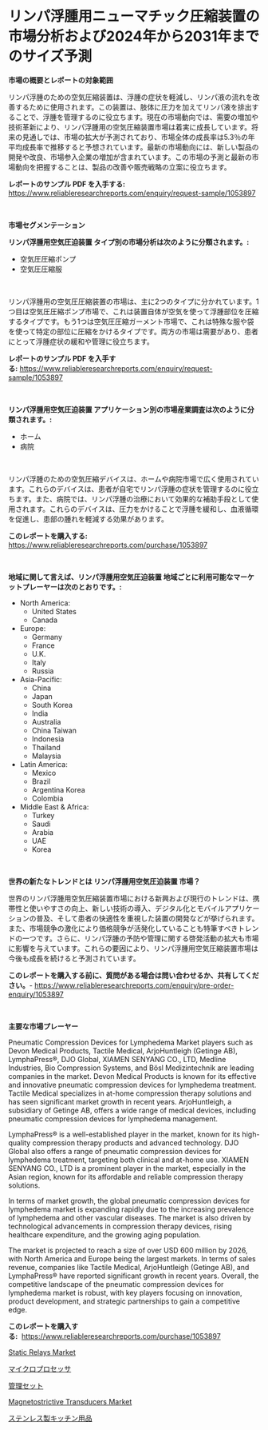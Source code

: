 <p><h1>リンパ浮腫用ニューマチック圧縮装置の市場分析および2024年から2031年までのサイズ予測</h1></p><p><strong>市場の概要とレポートの対象範囲</strong></p>
<p><p>リンパ浮腫のための空気圧縮装置は、浮腫の症状を軽減し、リンパ液の流れを改善するために使用されます。この装置は、肢体に圧力を加えてリンパ液を排出することで、浮腫を管理するのに役立ちます。現在の市場動向では、需要の増加や技術革新により、リンパ浮腫用の空気圧縮装置市場は着実に成長しています。将来の見通しでは、市場の拡大が予測されており、市場全体の成長率は5.3％の年平均成長率で推移すると予想されています。最新の市場動向には、新しい製品の開発や改良、市場参入企業の増加が含まれています。この市場の予測と最新の市場動向を把握することは、製品の改善や販売戦略の立案に役立ちます。</p></p>
<p><strong>レポートのサンプル PDF を入手する:</strong> <a href="https://www.reliableresearchreports.com/enquiry/request-sample/1053897">https://www.reliableresearchreports.com/enquiry/request-sample/1053897</a></p>
<p>&nbsp;</p>
<p><strong>市場セグメンテーション</strong></p>
<p><strong>リンパ浮腫用空気圧迫装置 タイプ別の市場分析は次のように分類されます。:</strong></p>
<p><ul><li>空気圧圧縮ポンプ</li><li>空気圧圧縮服</li></ul></p>
<p>&nbsp;</p>
<p><p>リンパ浮腫用の空気圧圧縮装置の市場は、主に2つのタイプに分かれています。1つ目は空気圧圧縮ポンプ市場で、これは装置自体が空気を使って浮腫部位を圧縮するタイプです。もう1つは空気圧圧縮ガーメント市場で、これは特殊な服や袋を使って特定の部位に圧縮をかけるタイプです。両方の市場は需要があり、患者にとって浮腫症状の緩和や管理に役立ちます。</p></p>
<p><strong>レポートのサンプル PDF を入手する:</strong>&nbsp;<a href="https://www.reliableresearchreports.com/enquiry/request-sample/1053897">https://www.reliableresearchreports.com/enquiry/request-sample/1053897</a></p>
<p>&nbsp;</p>
<p><strong> リンパ浮腫用空気圧迫装置 アプリケーション別の市場産業調査は次のように分類されます。:</strong></p>
<p><ul><li>ホーム</li><li>病院</li></ul></p>
<p>&nbsp;</p>
<p><p>リンパ浮腫のための空気圧縮デバイスは、ホームや病院市場で広く使用されています。これらのデバイスは、患者が自宅でリンパ浮腫の症状を管理するのに役立ちます。また、病院では、リンパ浮腫の治療において効果的な補助手段として使用されます。これらのデバイスは、圧力をかけることで浮腫を緩和し、血液循環を促進し、患部の腫れを軽減する効果があります。</p></p>
<p><strong>このレポートを購入する:</strong>&nbsp; <a href="https://www.reliableresearchreports.com/purchase/1053897">https://www.reliableresearchreports.com/purchase/1053897</a></p>
<p>&nbsp;</p>
<p><strong>地域に関して言えば、リンパ浮腫用空気圧迫装置 地域ごとに利用可能なマーケットプレーヤーは次のとおりです。:</strong></p>
<p><ul>
    <li>
        North America:
        <ul>
            <li>United States</li>
            <li>Canada</li>
        </ul>
    </li>
    <li>
        Europe:
        <ul>
            <li>Germany</li>
            <li>France</li>
            <li>U.K.</li>
            <li>Italy</li>
            <li>Russia</li>
        </ul>
    </li>
    <li>
        Asia-Pacific:
        <ul>
            <li>China</li>
            <li>Japan</li>
            <li>South Korea</li>
            <li>India</li>
            <li>Australia</li>
            <li>China Taiwan</li>
            <li>Indonesia</li>
            <li>Thailand</li>
            <li>Malaysia</li>
        </ul>
    </li>
    <li>
        Latin America:
        <ul>
            <li>Mexico</li>
            <li>Brazil</li>
            <li>Argentina Korea</li>
            <li>Colombia</li>
        </ul>
    </li>
    <li>
        Middle East & Africa:
        <ul>
            <li>Turkey</li>
            <li>Saudi</li>
            <li>Arabia</li>
            <li>UAE</li>
            <li>Korea</li>
        </ul>
    </li>
    </ul></p>
<p>&nbsp;</p>
<p><strong>世界の新たなトレンドとは リンパ浮腫用空気圧迫装置 市場？</strong></p>
<p><p>世界のリンパ浮腫用空気圧縮装置市場における新興および現行のトレンドは、携帯性と使いやすさの向上、新しい技術の導入、デジタル化とモバイルアプリケーションの普及、そして患者の快適性を重視した装置の開発などが挙げられます。また、市場競争の激化により価格競争が活発化していることも特筆すべきトレンドの一つです。さらに、リンパ浮腫の予防や管理に関する啓発活動の拡大も市場に影響を与えています。これらの要因により、リンパ浮腫用空気圧縮装置市場は今後も成長を続けると予測されています。</p></p>
<p><strong>このレポートを購入する前に、質問がある場合は問い合わせるか、共有してください。</strong>- <a href="https://www.reliableresearchreports.com/enquiry/pre-order-enquiry/1053897">https://www.reliableresearchreports.com/enquiry/pre-order-enquiry/1053897</a></p>
<p>&nbsp;</p>
<p><strong>主要な市場プレーヤー</strong></p>
<p><p>Pneumatic Compression Devices for Lymphedema Market players such as Devon Medical Products, Tactile Medical, ArjoHuntleigh (Getinge AB), LymphaPress®, DJO Global, XIAMEN SENYANG CO., LTD, Medline Industries, Bio Compression Systems, and Bösl Medizintechnik are leading companies in the market. Devon Medical Products is known for its effective and innovative pneumatic compression devices for lymphedema treatment. Tactile Medical specializes in at-home compression therapy solutions and has seen significant market growth in recent years. ArjoHuntleigh, a subsidiary of Getinge AB, offers a wide range of medical devices, including pneumatic compression devices for lymphedema management.</p><p>LymphaPress® is a well-established player in the market, known for its high-quality compression therapy products and advanced technology. DJO Global also offers a range of pneumatic compression devices for lymphedema treatment, targeting both clinical and at-home use. XIAMEN SENYANG CO., LTD is a prominent player in the market, especially in the Asian region, known for its affordable and reliable compression therapy solutions.</p><p>In terms of market growth, the global pneumatic compression devices for lymphedema market is expanding rapidly due to the increasing prevalence of lymphedema and other vascular diseases. The market is also driven by technological advancements in compression therapy devices, rising healthcare expenditure, and the growing aging population.</p><p>The market is projected to reach a size of over USD 600 million by 2026, with North America and Europe being the largest markets. In terms of sales revenue, companies like Tactile Medical, ArjoHuntleigh (Getinge AB), and LymphaPress® have reported significant growth in recent years. Overall, the competitive landscape of the pneumatic compression devices for lymphedema market is robust, with key players focusing on innovation, product development, and strategic partnerships to gain a competitive edge.</p></p>
<p><strong>このレポートを購入する:</strong>&nbsp;&nbsp;<a href="https://www.reliableresearchreports.com/purchase/1053897">https://www.reliableresearchreports.com/purchase/1053897</a></p>
<p><p><a href="https://github.com/arionmp/Market-Research-Report-List-2/blob/main/static-relays-market.md">Static Relays Market</a></p><p><a href="https://github.com/schmahlson/Market-Research-Report-List-1/blob/main/872173215594.md">マイクロプロセッサ</a></p><p><a href="https://medium.com/@sashabeier2023/%E7%AE%A1%E7%90%86%E3%82%BB%E3%83%83%E3%83%88%E3%81%AF%E5%B8%82%E5%A0%B4%E3%83%88%E3%83%AC%E3%83%B3%E3%83%89%E3%82%92%E8%A8%AD%E5%AE%9A%E3%81%97-2024%E5%B9%B4%E3%81%8B%E3%82%892031%E5%B9%B4%E3%81%AE%E4%BA%88%E6%B8%AC%E5%B8%82%E5%A0%B4%E5%88%86%E6%9E%90%E3%82%92%E8%A1%8C%E3%81%84%E3%81%BE%E3%81%99-0fa1cabd7299">管理セット</a></p><p><a href="https://github.com/markusgodoy/Market-Research-Report-List-2/blob/main/magnetostrictive-transducers-market.md">Magnetostrictive Transducers Market</a></p><p><a href="https://medium.com/@mares423/%E3%82%B9%E3%83%86%E3%83%B3%E3%83%AC%E3%82%B9%E8%A3%BD%E3%82%AD%E3%83%83%E3%83%81%E3%83%B3%E7%94%A8%E5%93%81%E3%81%AE%E5%B8%82%E5%A0%B4%E8%A6%8F%E6%A8%A1-cagr-%E5%82%BE%E5%90%912024%E5%B9%B4-2030%E5%B9%B4-ba5c8dcca328">ステンレス製キッチン用品</a></p></p>